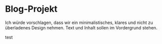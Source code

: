 # Blog-Projekt

Ich würde vorschlagen, dass wir ein minimalistisches, klares und nicht zu überladenes Design nehmen. Text und Inhalt sollen im Vordergrund stehen.

test
